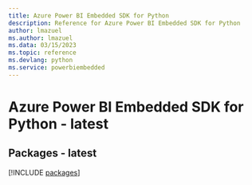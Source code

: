 ```yaml
---
title: Azure Power BI Embedded SDK for Python
description: Reference for Azure Power BI Embedded SDK for Python
author: lmazuel
ms.author: lmazuel
ms.data: 03/15/2023
ms.topic: reference
ms.devlang: python
ms.service: powerbiembedded
---
```

# Azure Power BI Embedded SDK for Python - latest
## Packages - latest
[!INCLUDE [packages](power-bi-embedded-index.md)]